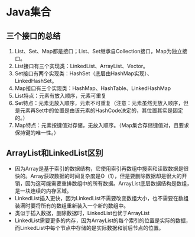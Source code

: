# Java集合

## 三个接口的总结

1. List、Set、Map都是接口；List、Set继承自Collection接口，Map为独立接口。
2. List接口有三个实现类：LinkedList、ArrayList、Vector。
3. Set接口有两个实现类：HashSet（底层由HashMap实现）、LinkedHashSet。
4. Map接口有三个实现类：HashMap、HashTable、LinkedHashMap
5. List特点：元素有放入顺序，元素可重复
6. Set特点：元素无放入顺序，元素不可重复（注意：元素虽然无放入顺序，但是元素再Set中的位置是由该元素的HashCode决定的，其位置其实是固定的。）
7. Map特点：元素按键值对存储，无放入顺序。（Map集合存储键值对，且要求保持键的唯一性。）

## ArrayList和LinkedList区别

- 因为Array是基于索引的数据结构，它使用索引再数组中搜索和读取数据是很快的。Array获取数据的时间复杂度是O（1），但是要删除数据却是很大的开销，因为这可能需要重排数组中的所有数据。ArrayList底层数据结构是数组，是一块连续的内存区域。
- LinkedList插入更快，因为LinkedList不需要改变数组大小，也不需要在数组装满时要将所有的数组重新装入一个新的数组中。
- 类似于插入数据，删除数据时，LinkedList也优于ArrayList
- LinkedList需要更多的内存，因为ArrayList的每个索引的位置是实际的数据，而LinkedList中每个节点中存储的是实际数据和前后节点的位置。

